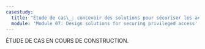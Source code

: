 ```yaml
---
casestudy:
  title: "Étude de cas\_: concevoir des solutions pour sécuriser les accès privilégiés"
  module: 'Module 07: Design solutions for securing privileged access'
---
```


ÉTUDE DE CAS EN COURS DE CONSTRUCTION.